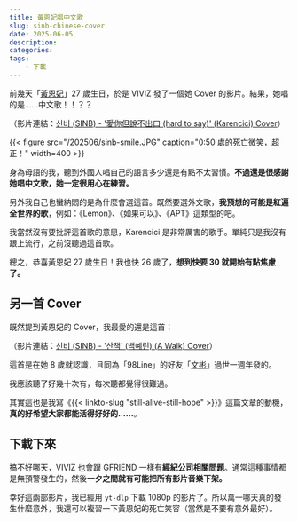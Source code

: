 ```yaml
---
title: 黃恩妃唱中文歌
slug: sinb-chinese-cover
date: 2025-06-05
description: 
categories: 
tags:
    - 下載
---
```

前幾天「[黃恩妃](https://zh.wikipedia.org/zh-tw/SinB)」27 歲生日，於是 VIVIZ 發了一個她 Cover 的影片。結果，她唱的是......中文歌！！？？

（影片連結：[신비 (SINB) - '愛你但說不出口 (hard to say)' (Karencici) Cover](https://www.youtube.com/watch?v=CMwCELgmj-M)）

{{< figure src="/202506/sinb-smile.JPG" caption="0:50 處的死亡微笑，超正！" width=400 >}}

身為母語的我，聽到外國人唱自己的語言多少還是有點不太習慣。**不過還是很感謝她唱中文歌，她一定很用心在練習。**

另外我自己也蠻納悶的是為什麼會選這首。既然要選外文歌，**我預想的可能是紅遍全世界的歌**，例如：《Lemon》、《如果可以》、《APT》這類型的吧。

我當然沒有要批評這首歌的意思，Karencici 是非常厲害的歌手。單純只是我沒有跟上流行，之前沒聽過這首歌。

總之，恭喜黃恩妃 27 歲生日！我也快 26 歲了，**想到快要 30 就開始有點焦慮了。**

## 另一首 Cover

既然提到黃恩妃的 Cover，我最愛的還是這首：

（影片連結：[신비 (SINB) - '산책' (백예린) (A Walk) Cover](https://www.youtube.com/watch?v=TFVeKYkOVUI)）

這首是在她 8 歲就認識，且同為「98Line」的好友「[文彬](https://zh.wikipedia.org/zh-tw/%E6%96%87%E5%BD%AC_(%E9%9F%93%E5%9C%8B%E6%AD%8C%E6%89%8B))」過世一週年發的。

我應該聽了好幾十次有，每次聽都覺得很難過。

其實這也是我寫《{{< linkto-slug "still-alive-still-hope" >}}》這篇文章的動機，**真的好希望大家都能活得好好的......**。

## 下載下來

搞不好哪天，VIVIZ 也會跟 GFRIEND 一樣有**經紀公司相關問題**。通常這種事情都是無預警發生的，然後**一夕之間就有可能把所有影片音樂下架。**

幸好這兩部影片，我已經用 `yt-dlp` 下載 1080p 的影片了。所以萬一哪天真的發生什麼意外，我還可以複習一下黃恩妃的死亡笑容（當然是不要有意外最好）。
